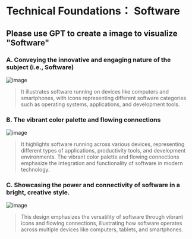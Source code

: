 # Technical Foundations： Software

## Please use GPT to create a image to visualize "Software" 

### A. Conveying the innovative and engaging nature of the subject (i.e., Software)
![image](https://github.com/user-attachments/assets/f2bfa198-c3e9-4acf-bc93-d147d5547820)

> It illustrates software running on devices like computers and smartphones, with icons representing different software categories such as operating systems, applications, and development tools.

### B. The vibrant color palette and flowing connections
![image](https://github.com/user-attachments/assets/2102236b-7479-4b98-a50c-afc212b3a702)

> It highlights software running across various devices, representing different types of applications, productivity tools, and development environments. The vibrant color palette and flowing connections emphasize the integration and functionality of software in modern technology.

### C. Showcasing the power and connectivity of software in a bright, creative style.
![image](https://github.com/user-attachments/assets/1e2fc15f-e5f3-414b-95d0-7ea6eab512bd)

> This design emphasizes the versatility of software through vibrant icons and flowing connections, illustrating how software operates across multiple devices like computers, tablets, and smartphones. 
